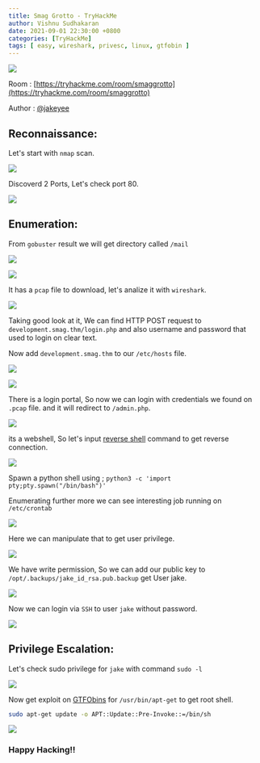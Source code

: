 ```yaml
---
title: Smag Grotto - TryHackMe
author: Vishnu Sudhakaran
date: 2021-09-01 22:30:00 +0800
categories: [TryHackMe]
tags: [ easy, wireshark, privesc, linux, gtfobin ]
---
```


![](/assets/img/posts/smag/1.png)

Room : [https://tryhackme.com/room/smaggrotto](https://tryhackme.com/room/smaggrotto)

Author : [@jakeyee](https://tryhackme.com/p/jakeyee)

## Reconnaissance:

Let's start with `nmap` scan.

![](/assets/img/posts/smag/2.png)

Discoverd 2 Ports, Let's check port 80.

![](/assets/img/posts/smag/3.png)

## Enumeration:

From `gobuster` result we will get directory called `/mail`

![](/assets/img/posts/smag/4.png)

![](/assets/img/posts/smag/5.png)

It has a `pcap` file to download, let's analize it with `wireshark`.

![](/assets/img/posts/smag/6.png)

Taking good look at it, We can find HTTP POST request to `development.smag.thm/login.php` and also username and password that used to login on clear text.

Now add `development.smag.thm` to our `/etc/hosts` file.

![](/assets/img/posts/smag/7.png)

![](/assets/img/posts/smag/8.png)

There is a login portal, So now we can login with credentials we found on `.pcap` file. and it will redirect to `/admin.php`.

![](/assets/img/posts/smag/9.png)

its a webshell, So let's input [reverse shell](https://www.revshells.com/) command to get reverse connection.

![](/assets/img/posts/smag/10.png)

Spawn a python shell using ; `python3 -c 'import pty;pty.spawn("/bin/bash")'` 

Enumerating further more we can see interesting job running on `/etc/crontab`

![](/assets/img/posts/smag/11.png)

Here we can manipulate that to get user privilege.

![](/assets/img/posts/smag/12.png)

We have write permission, So we can add our public key to `/opt/.backups/jake_id_rsa.pub.backup` get User jake.

![](/assets/img/posts/smag/13.png)

Now we can login via `SSH` to user `jake` without password.

![](/assets/img/posts/smag/14.png)

## Privilege Escalation:

Let's check sudo privilege for `jake` with command `sudo -l`

![](/assets/img/posts/smag/15.png)

Now get exploit on [GTFObins](https://gtfobins.github.io/gtfobins/apt-get/) for `/usr/bin/apt-get` to get root shell.
```bash
sudo apt-get update -o APT::Update::Pre-Invoke::=/bin/sh
```
![](/assets/img/posts/smag/16.png)

### Happy Hacking!!
